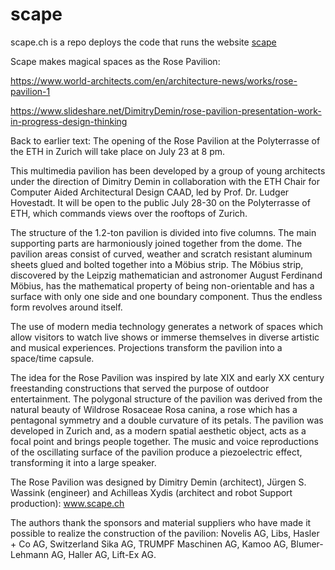 # scape

scape.ch is a repo deploys the code that runs the website [scape](http://www.scape.ch)

Scape makes magical spaces as the Rose Pavilion:

https://www.world-architects.com/en/architecture-news/works/rose-pavilion-1

https://www.slideshare.net/DimitryDemin/rose-pavilion-presentation-work-in-progress-design-thinking

Back to earlier text:
The opening of the Rose Pavilion at the Polyterrasse of the ETH in Zurich will take place on July 23 at 8 pm.

This multimedia pavilion has been developed by a group of young architects under the direction of Dimitry Demin in collaboration with the ETH Chair for Computer Aided Architectural Design CAAD, led by Prof. Dr. Ludger Hovestadt.  It will be open to the public July 28-30 on the Polyterrasse of ETH, which commands views over the rooftops of Zurich.

The structure of the 1.2-ton pavilion is divided into five columns. The main supporting parts are harmoniously joined together from the dome. The pavilion areas consist of curved, weather and scratch resistant aluminum sheets glued and bolted together into a Möbius strip. The Möbius strip, discovered by the Leipzig mathematician and astronomer August Ferdinand Möbius, has the mathematical property of being non-orientable and has a surface with only one side and one boundary component.  Thus the endless form revolves around itself.

The use of modern media technology generates a network of spaces which allow visitors to watch live shows or immerse themselves in diverse artistic and musical experiences. Projections transform the pavilion into a space/time capsule.

The idea for the Rose Pavilion was inspired by late XIX and early XX century freestanding constructions that served the purpose of outdoor entertainment. The polygonal structure of the pavilion was derived from the natural beauty of Wildrose Rosaceae Rosa canina, a rose which has a pentagonal symmetry and a double curvature of its petals. The pavilion was developed in Zurich and, as a modern spatial aesthetic object, acts as a focal point and brings people together. The music and voice reproductions of the oscillating surface of the pavilion produce a piezoelectric effect, transforming it into a large speaker.

The Rose Pavilion was designed by Dimitry Demin (architect), Jürgen S. Wassink (engineer) and Achilleas Xydis (architect and robot Support production): www.scape.ch

The authors thank the sponsors and material suppliers who have made it possible to realize the construction of the pavilion: Novelis AG, Libs, Hasler + Co AG, Switzerland Sika AG, TRUMPF Maschinen AG, Kamoo AG, Blumer-Lehmann AG, Haller AG, Lift-Ex AG.



